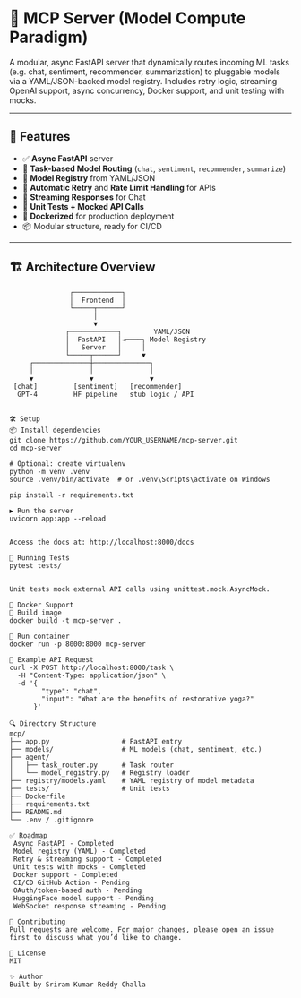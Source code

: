# 🧠 MCP Server (Model Compute Paradigm)

A modular, async FastAPI server that dynamically routes incoming ML tasks (e.g. chat, sentiment, recommender, summarization) to pluggable models via a YAML/JSON-backed model registry. Includes retry logic, streaming OpenAI support, async concurrency, Docker support, and unit testing with mocks.

---

## 🚀 Features

- ✅ **Async FastAPI** server
- 🧠 **Task-based Model Routing** (`chat`, `sentiment`, `recommender`, `summarize`)
- 📄 **Model Registry** from YAML/JSON
- 🔁 **Automatic Retry** and **Rate Limit Handling** for APIs
- 🔄 **Streaming Responses** for Chat
- 🧪 **Unit Tests + Mocked API Calls**
- 🐳 **Dockerized** for production deployment
- 📦 Modular structure, ready for CI/CD

---

## 🏗 Architecture Overview

```plaintext
               ┌────────────┐
               │  Frontend  │
               └─────┬──────┘
                     │
                     ▼
              ┌────────────┐        YAML/JSON
              │  FastAPI   │◄────┐ Model Registry
              │   Server   │     │
              └─────┬──────┘     ▼
     ┌──────────────┼──────────────┐
     │              │              │
     ▼              ▼              ▼
 [chat]         [sentiment]   [recommender]
  GPT-4         HF pipeline   stub logic / API


🛠 Setup
📦 Install dependencies
git clone https://github.com/YOUR_USERNAME/mcp-server.git
cd mcp-server

# Optional: create virtualenv
python -m venv .venv
source .venv/bin/activate  # or .venv\Scripts\activate on Windows

pip install -r requirements.txt

▶️ Run the server
uvicorn app:app --reload


Access the docs at: http://localhost:8000/docs

🧪 Running Tests
pytest tests/


Unit tests mock external API calls using unittest.mock.AsyncMock.

🐳 Docker Support
🔨 Build image
docker build -t mcp-server .

🚀 Run container
docker run -p 8000:8000 mcp-server

🧰 Example API Request
curl -X POST http://localhost:8000/task \
  -H "Content-Type: application/json" \
  -d '{
        "type": "chat",
        "input": "What are the benefits of restorative yoga?"
      }'

🔍 Directory Structure
mcp/
├── app.py                  # FastAPI entry
├── models/                 # ML models (chat, sentiment, etc.)
├── agent/
│   ├── task_router.py      # Task router
│   └── model_registry.py   # Registry loader
├── registry/models.yaml    # YAML registry of model metadata
├── tests/                  # Unit tests
├── Dockerfile
├── requirements.txt
├── README.md
└── .env / .gitignore

✅ Roadmap
 Async FastAPI - Completed
 Model registry (YAML) - Completed
 Retry & streaming support - Completed
 Unit tests with mocks - Completed
 Docker support - Completed
 CI/CD GitHub Action - Pending
 OAuth/token-based auth - Pending
 HuggingFace model support - Pending
 WebSocket response streaming - Pending

🤝 Contributing
Pull requests are welcome. For major changes, please open an issue first to discuss what you’d like to change.

📄 License
MIT

✨ Author
Built by Sriram Kumar Reddy Challa